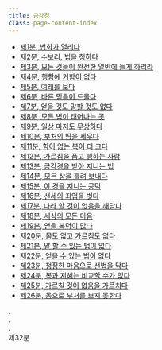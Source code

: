 ```yaml
---
title: 금강경
class: page-content-index
---
```


- [제1분, 법회가 열리다](01)
- [제2분, 수보리, 법을 청하다](02)
- [제3분, 모든 것들이 완전한 열반에 들게 하리라](03)
- [제4분, 행함에 거함이 없다](04)
- [제5분, 여래를 보다](05)
- [제6분, 바른 믿음이 드물다](06)
- [제7분, 얻을 것도 말할 것도 없다](07)
- [제8분, 모든 법이 태어나는 곳](08)
- [제9분, 일상 마저도 무상하다](09)
- [제10분, 부처의 땅을 세우다](10)
- [제11분, 함이 없는 복이 더 크다](11)
- [제12분, 가르침을 품고 행하는 사람](12)
- [제13분, 금강경을 받아 지니는 법](13)
- [제14분, 모든 상을 흘려 보내다](14)
- [제15분, 이 경을 지니는 공덕](15)
- [제16분, 선세의 죄업을 벗다](16)
- [제17분, 나라 할 것이 없음을 깨닫다](17)
- [제18분, 세상의 모든 마음](18)
- [제19분, 얻을 복덕이 많다](19)
- [제20분, 몸도 없고 가르침도 없다](20)
- [제21분, 말 할 수 있는 법이 없다](21)
- [제22분, 얻을 수 있는 법이 없다](22)
- [제23분, 청정한 마음으로 선법을 닦다](23)
- [제24분, 복과 지혜는 비교할 수가 없다](24)
- [제25분, 가르칠 것이 없음을 가르치다](25)
- [제26분, 몸으로 부처를 보지 못한다](26)

.  
.  
.  
제32분